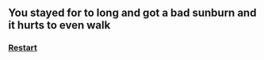 ## You stayed for to long and got a bad sunburn and it hurts to even walk 

### [Restart](../vacation.md)
